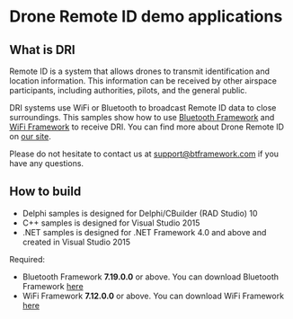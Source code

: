 # Drone Remote ID demo applications

## What is DRI

Remote ID is a system that allows drones to transmit identification and location information. This information can be received by other airspace participants, including authorities, pilots, and the general public.

DRI systems use WiFi or Bluetooth to broadcast Remote ID data to close surroundings. This samples show how to use [Bluetooth Framework](https://www.btframework.com/bluetoothframework.htm) and [WiFi Framework](https://www.btframework.com/wififramework.htm) to receive DRI. You can find more about Drone Remote ID on [our site](https://www.btframework.com/droneremoteid.htm).

Please do not hesitate to contact us at support@btframework.com if you have any questions.

## How to build

* Delphi samples is designed for Delphi/CBuilder (RAD Studio) 10
* C++ samples is designed for Visual Studio 2015
* .NET samples is designed for .NET Framework 4.0 and above and created in Visual Studio 2015

Required:
* Bluetooth Framework **7.19.0.0** or above. You can download Bluetooth Framework [here](https://www.btframework.com/bluetoothframework.htm)
* WiFi Framework **7.12.0.0** or above. You can download WiFi Framework [here](https://www.btframework.com/wififramework.htm)
